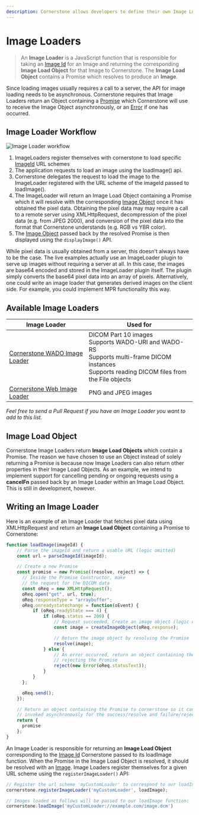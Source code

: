 ```yaml
---
description: Cornerstone allows developers to define their own Image Loaders to create Images for display and manipulation.
---
```


# Image Loaders

> An **Image Loader** is a JavaScript function that is responsible for taking an [Image Id](image-ids.md) for an Image and returning the corresponding **Image Load Object** for that Image to Cornerstone. The **Image Load Object** contains a Promise which resolves to produce an **Image**.

Since loading images usually requires a call to a server, the API for image loading needs to be asynchronous. Cornerstone requires that Image Loaders return an Object containing a [Promise](https://developer.mozilla.org/en-US/docs/Web/JavaScript/Reference/Global_Objects/Promise) which Cornerstone will use to receive the Image Object asynchronously, or an [Error](https://developer.mozilla.org/en-US/docs/Web/JavaScript/Reference/Global_Objects/Error) if one has occurred.

## Image Loader Workflow

![Image Loader workflow](../assets/img/image-loader-workflow.png)

1. ImageLoaders register themselves with cornerstone to load specific [ImageId](../image-ids.md) URL schemes
2. The application requests to load an image using the loadImage() api.
3. Cornerstone delegates the request to load the image to the ImageLoader registered with the URL scheme of the imageId passed to loadImage().
4. The ImageLoader will return an Image Load Object containing a Promise which it will resolve with the corresponding [Image Object](./images.md) once it has obtained the pixel data. Obtaining the pixel data may may require a call to a remote server using XMLHttpRequest, decompression of the pixel data (e.g. from JPEG 2000), and conversion of the pixel data into the format that Cornerstone understands (e.g. RGB vs YBR color).
5. The [Image Object](./images.md) passed back by the resolved Promise is then displayed using the `displayImage()` API.

While pixel data is usually obtained from a server, this doesn't always have to be the case. The live examples actually use an ImageLoader plugin to serve up images without requiring a server at all.  In this case, the images are base64 encoded and stored in the ImageLoader plugin itself. The plugin simply converts the base64 pixel data into an array of pixels. Alternatively, one could write an image loader that generates derived images on the client side. For example, you could implement MPR functionality this way.

## Available Image Loaders
Image Loader | Used for
-------------| --------------
[Cornerstone WADO Image Loader](https://github.com/cornerstonejs/cornerstoneWADOImageLoader) | DICOM Part 10 images<br> Supports WADO-URI and WADO-RS<br> Supports multi-frame DICOM instances<br> Supports reading DICOM files from the File objects
[Cornerstone Web Image Loader](https://github.com/cornerstonejs/cornerstoneWebImageLoader) | PNG and JPEG images

*Feel free to send a Pull Request if you have an Image Loader you want to add to this list.*

## Image Load Object

Cornerstone Image Loaders return **Image Load Objects** which contain a Promise. The reason we have chosen to use an Object instead of solely returning a Promise is because now Image Loaders can also return other properties in their Image Load Objects. As an example, we intend to implement support for cancelling pending or ongoing requests using a **cancelFn** passed back by an Image Loader within an Image Load Object. This is still in development, however.

## Writing an Image Loader
Here is an example of an Image Loader that fetches pixel data using XMLHttpRequest and return an **Image Load Object** containing a Promise to Cornerstone:

````javascript
function loadImage(imageId) {
    // Parse the imageId and return a usable URL (logic omitted)
    const url = parseImageId(imageId);

    // Create a new Promise
    const promise = new Promise((resolve, reject) => {
      // Inside the Promise Constructor, make
      // the request for the DICOM data
      const oReq = new XMLHttpRequest();
      oReq.open("get", url, true);
      oReq.responseType = "arraybuffer";
      oReq.onreadystatechange = function(oEvent) {
          if (oReq.readyState === 4) {
              if (oReq.status == 200) {
                  // Request succeeded, Create an image object (logic omitted)
                  const image = createImageObject(oReq.response);

                  // Return the image object by resolving the Promise
                  resolve(image);
              } else {
                  // An error occurred, return an object containing the error by
                  // rejecting the Promise
                  reject(new Error(oReq.statusText));
              }
          }
      };

      oReq.send();
    });

    // Return an object containing the Promise to cornerstone so it can setup callbacks to be
    // invoked asynchronously for the success/resolve and failure/reject scenarios.
    return {
      promise
    };
}
````

An Image Loader is responsible for returning an **Image Load Object** corresponding to the [Image Id](./image-ids.md) Cornerstone passed to its loadImage function. When the Promise in the Image Load Object is resolved, it should be resolved with an [Image](./images.md). Image Loaders register themselves for a given URL scheme using the `registerImageLoader()` API:

````javascript
// Register the url scheme 'myCustomLoader' to correspond to our loadImage function
cornerstone.registerImageLoader('myCustomLoader', loadImage);

// Images loaded as follows will be passed to our loadImage function:
cornerstone.loadImage('myCustomLoader://example.com/image.dcm')
````
